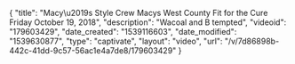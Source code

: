 {
    "title": "Macy\u2019s Style Crew Macys West County Fit for the Cure Friday  October 19,  2018",
    "description": "Wacoal and B tempted",
    "videoid": "179603429",
    "date_created": "1539116603",
    "date_modified": "1539630877",
    "type": "captivate",
    "layout": "video",
    "url": "\/v\/7d86898b-442c-41dd-9c57-56ac1e4a7de8\/179603429"
}